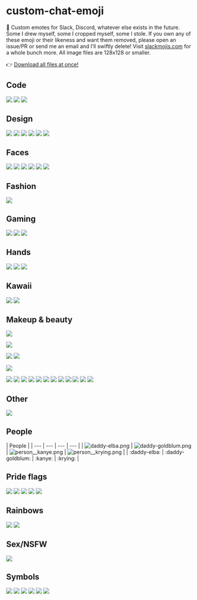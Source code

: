 # custom-chat-emoji

💬 Custom emotes for Slack, Discord, whatever else exists in the future. Some I drew myself, some I cropped myself, some I stole. If you own any of these emoji or their likeness and want them removed, please open an issue/PR or send me an email and I’ll swiftly delete! Visit [slackmojis.com](https://slackmojis.com/) for a whole bunch more. All image files are 128x128 or smaller.

👉 [Download all files at once!](https://github.com/skullface/custom-chat-emoji/archive/master.zip)

## Code
![](https://github.com/skullface/custom-chat-emoji/blob/master/emoji/code__css.png)
![](https://github.com/skullface/custom-chat-emoji/blob/master/emoji/code__html5.png)
![](https://github.com/skullface/custom-chat-emoji/blob/master/emoji/code__sass.png)

## Design
![](https://github.com/skullface/custom-chat-emoji/blob/master/emoji/design__after-effects.png)
![](https://github.com/skullface/custom-chat-emoji/blob/master/emoji/design__creative-cloud.png)
![](https://github.com/skullface/custom-chat-emoji/blob/master/emoji/design__illustrator.png)
![](https://github.com/skullface/custom-chat-emoji/blob/master/emoji/design__indesign.png)
![](https://github.com/skullface/custom-chat-emoji/blob/master/emoji/design__photoshop.png)
![](https://github.com/skullface/custom-chat-emoji/blob/master/emoji/design__sketch.png)

## Faces
![](https://github.com/skullface/custom-chat-emoji/blob/master/emoji/face__crying_blood_glasses.gif)
![](https://github.com/skullface/custom-chat-emoji/blob/master/emoji/face__crying_heart-eyes.png)
![](https://github.com/skullface/custom-chat-emoji/blob/master/emoji/face__eyes-shifty.gif)
![](https://github.com/skullface/custom-chat-emoji/blob/master/emoji/face__somanyemotions.gif)
![](https://github.com/skullface/custom-chat-emoji/blob/master/emoji/face__thinking-flipped.png)
![](https://github.com/skullface/custom-chat-emoji/blob/master/emoji/face__thinking-flippy.gif)

## Fashion
![](https://github.com/skullface/custom-chat-emoji/blob/master/emoji/fashion__supreme.jpg)

## Gaming
![](https://github.com/skullface/custom-chat-emoji/blob/master/emoji/gaming__pogchamp.png)
![](https://github.com/skullface/custom-chat-emoji/blob/master/emoji/gaming__splatoon.png)
![](https://github.com/skullface/custom-chat-emoji/blob/master/emoji/gaming_katamari-prince.gif)

## Hands
![](https://github.com/skullface/custom-chat-emoji/blob/master/emoji/wave__black.gif)
![](https://github.com/skullface/custom-chat-emoji/blob/master/emoji/wave__paw.gif)
![](https://github.com/skullface/custom-chat-emoji/blob/master/emoji/wave__white.gif)

## Kawaii
![](https://github.com/skullface/custom-chat-emoji/blob/master/emoji/kawaii__llama-cute.gif)
![](https://github.com/skullface/custom-chat-emoji/blob/master/emoji/kawaii__llama-yay.gif)

## Makeup & beauty
![](https://github.com/skullface/custom-chat-emoji/blob/master/emoji/makeup__babe.png)

![](https://github.com/skullface/custom-chat-emoji/blob/master/emoji/makeup__cateye.png)

![](https://github.com/skullface/custom-chat-emoji/blob/master/emoji/makeup__sisters-not-twins.png)
![](https://github.com/skullface/custom-chat-emoji/blob/master/emoji/makeup__brows.png)

![](https://github.com/skullface/custom-chat-emoji/blob/master/emoji/makeup__glowing.png)

![](https://github.com/skullface/custom-chat-emoji/blob/master/emoji/makeup__beauty-blender.png)
![](https://github.com/skullface/custom-chat-emoji/blob/master/emoji/makeup__blush.png)
![](https://github.com/skullface/custom-chat-emoji/blob/master/emoji/makeup__compact-1.png)
![](https://github.com/skullface/custom-chat-emoji/blob/master/emoji/makeup__compact-2.png)
![](https://github.com/skullface/custom-chat-emoji/blob/master/emoji/makeup__concealer.png)
![](https://github.com/skullface/custom-chat-emoji/blob/master/emoji/makeup__foundation.png)
![](https://github.com/skullface/custom-chat-emoji/blob/master/emoji/makeup__contour-palette.png)
![](https://github.com/skullface/custom-chat-emoji/blob/master/emoji/makeup__eye-palette.png)
![](https://github.com/skullface/custom-chat-emoji/blob/master/emoji/makeup__falsies.png)
![](https://github.com/skullface/custom-chat-emoji/blob/master/emoji/makeup__lashes.png)
![](https://github.com/skullface/custom-chat-emoji/blob/master/emoji/makeup__mascara.png)
![](https://github.com/skullface/custom-chat-emoji/blob/master/emoji/makeup__liquid-lipstick.png)

## Other
![](https://github.com/skullface/custom-chat-emoji/blob/master/emoji/boom.gif)

## People

| People |
| --- | --- | --- | --- |
| ![daddy-elba.png](https://github.com/skullface/custom-chat-emoji/blob/master/emoji/daddy-elba.png) | ![daddy-goldblum.png](https://github.com/skullface/custom-chat-emoji/blob/master/emoji/daddy-goldblum.png)
| ![person__kanye.png](https://github.com/skullface/custom-chat-emoji/blob/master/emoji/person__kanye.png) | ![person__krying.png](https://github.com/skullface/custom-chat-emoji/blob/master/emoji/person__krying.png) |
| :daddy-elba: | :daddy-goldblum: | :kanye: | :krying: |

## Pride flags
![](https://github.com/skullface/custom-chat-emoji/blob/master/emoji/flag__ace-demi.png)
![](https://github.com/skullface/custom-chat-emoji/blob/master/emoji/flag__enby.png)
![](https://github.com/skullface/custom-chat-emoji/blob/master/emoji/flag__intersex.png)
![](https://github.com/skullface/custom-chat-emoji/blob/master/emoji/flag__pan.png)
![](https://github.com/skullface/custom-chat-emoji/blob/master/emoji/flag__trans.png)

## Rainbows
![](https://github.com/skullface/custom-chat-emoji/blob/master/emoji/rainbow__bounce.gif)
![](https://github.com/skullface/custom-chat-emoji/blob/master/emoji/rainbow__sheep.gif)

## Sex/NSFW
![](https://github.com/skullface/custom-chat-emoji/blob/master/emoji/daddy.gif)

## Symbols
![](https://github.com/skullface/custom-chat-emoji/blob/master/emoji/symbol__100-420.png)
![](https://github.com/skullface/custom-chat-emoji/blob/master/emoji/symbol__100-1000.png)
![](https://github.com/skullface/custom-chat-emoji/blob/master/emoji/symbol__100-zed.png)
![](https://github.com/skullface/custom-chat-emoji/blob/master/emoji/symbol__glittering.gif)
![](https://github.com/skullface/custom-chat-emoji/blob/master/emoji/symbol__heart_bi-sparkles.png)
![](https://github.com/skullface/custom-chat-emoji/blob/master/emoji/symbol__heart_goth.png)
